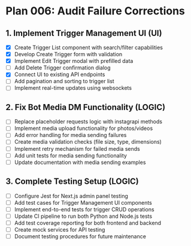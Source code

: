 # Plan 006: Audit Failure Corrections

## 1. Implement Trigger Management UI (UI)
- [x] Create Trigger List component with search/filter capabilities
- [x] Develop Create Trigger form with validation
- [x] Implement Edit Trigger modal with prefilled data
- [ ] Add Delete Trigger confirmation dialog
- [x] Connect UI to existing API endpoints
- [ ] Add pagination and sorting to trigger list
- [ ] Implement real-time updates using websockets

## 2. Fix Bot Media DM Functionality (LOGIC)
- [ ] Replace placeholder requests logic with instagrapi methods
- [ ] Implement media upload functionality for photos/videos
- [ ] Add error handling for media sending failures
- [ ] Create media validation checks (file size, type, dimensions)
- [ ] Implement retry mechanism for failed media sends
- [ ] Add unit tests for media sending functionality
- [ ] Update documentation with media sending examples

## 3. Complete Testing Setup (LOGIC)
- [ ] Configure Jest for Next.js admin panel testing
- [ ] Add test cases for Trigger Management UI components
- [ ] Implement end-to-end tests for trigger CRUD operations
- [ ] Update CI pipeline to run both Python and Node.js tests
- [ ] Add test coverage reporting for both frontend and backend
- [ ] Create mock services for API testing
- [ ] Document testing procedures for future maintenance